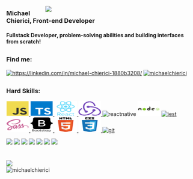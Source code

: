<img align="right" src="https://user-images.githubusercontent.com/78627567/168427335-c142e66d-f7d3-43a8-9d24-8858ef890723.svg" width="400"  > </img>
<h3 align="left">Michael Chierici, Front-end Developer</h3> 
<h4 align="left">Fullstack Developer, problem-solving abilities and building interfaces from scratch! </h4>

##
<h3 align="left">Find me:</h3>

<p align="left">
<a href="https://linkedin.com/in/michael-chierici-1880b3208/" target="blank"><img align="center" src="https://raw.githubusercontent.com/rahuldkjain/github-profile-readme-generator/master/src/images/icons/Social/linked-in-alt.svg" alt="https://linkedin.com/in/michael-chierici-1880b3208/" height="30" width="40" /></a>
<a href="https://instagram.com/michaelchierici" target="blank"><img align="center" src="https://raw.githubusercontent.com/rahuldkjain/github-profile-readme-generator/master/src/images/icons/Social/instagram.svg" alt="michaelchierici" height="30" width="40" /></a>

 ##
<h3 align="left">Hard Skills:</h3>
<a href="https://developer.mozilla.org/en-US/docs/Web/JavaScript" target="_blank" rel="noreferrer"> <img src="https://raw.githubusercontent.com/devicons/devicon/master/icons/javascript/javascript-original.svg" alt="javascript" width="60"" height="40"/> <a href="https://www.typescriptlang.org/" target="_blank" rel="noreferrer"> <img src="https://raw.githubusercontent.com/devicons/devicon/master/icons/typescript/typescript-original.svg" alt="typescript" width="60" height="40"/> </a> 
<a href="https://reactjs.org/" target="_blank" rel="noreferrer"> <img src="https://raw.githubusercontent.com/devicons/devicon/master/icons/react/react-original-wordmark.svg" alt="react" width="60" height="40"/> </a>  
<a href="https://redux.js.org" target="_blank" rel="noreferrer"> <img src="https://raw.githubusercontent.com/devicons/devicon/master/icons/redux/redux-original.svg" alt="redux" width="60"height="40"/> </a>
<span> <img src="https://reactnative.dev/img/header_logo.svg" alt="reactnative" width="35" height="35"/>
</span>
<span>
<img src="https://raw.githubusercontent.com/devicons/devicon/master/icons/nodejs/nodejs-original-wordmark.svg" alt="nodejs" width="60" height="40"/>
</span>
<a href="https://jestjs.io" target="_blank" rel="noreferrer"> <img src="https://www.vectorlogo.zone/logos/jestjsio/jestjsio-icon.svg" alt="jest" width="40" height="30"/> </a>
<a href="https://sass-lang.com" target="_blank" rel="noreferrer"> <img src="https://raw.githubusercontent.com/devicons/devicon/master/icons/sass/sass-original.svg" alt="sass" width="60" height="40"/> </a> <a href="https://getbootstrap.com" target="_blank" rel="noreferrer"> <img src="https://raw.githubusercontent.com/devicons/devicon/master/icons/bootstrap/bootstrap-plain-wordmark.svg" alt="bootstrap" width="60" height="40"/> </a>  <a href="https://www.w3.org/html/" target="_blank" rel="noreferrer"> <img src="https://raw.githubusercontent.com/devicons/devicon/master/icons/html5/html5-original-wordmark.svg" alt="html5" width="60" height="40"/> </a>  </a> <a href="https://www.w3schools.com/css/" target="_blank" rel="noreferrer"> <img src="https://raw.githubusercontent.com/devicons/devicon/master/icons/css3/css3-original-wordmark.svg" alt="css3" width="60"height="40"/> </a> <a href="https://git-scm.com/" target="_blank" rel="noreferrer"> <img src="https://www.vectorlogo.zone/logos/git-scm/git-scm-icon.svg" alt="git" width="40" height="30"/> </a> <a  href="https://www.postgresql.org" target="_blank" rel="noreferrer"> </p>
<a href="https://user-images.githubusercontent.com/78627567/168427335-c142e66d-f7d3-43a8-9d24-8858ef890723.svg" target="_blank" rel="noreferrer"> </a>


 <div> 
<img src="https://img.shields.io/badge/styledcomponents-DB7093.svg?style=for-the-badge&logo=styled-components&logoColor=white" />
<img src="https://img.shields.io/badge/ReduxSaga-999999.svg?style=for-the-badge&logo=Redux-Saga&logoColor=white" />
<img src="https://img.shields.io/badge/Insomnia-4000BF.svg?style=for-the-badge&logo=Insomnia&logoColor=white" />
<img src="https://img.shields.io/badge/Expo-000020.svg?style=for-the-badge&logo=Expo&logoColor=white" />
<img src="https://img.shields.io/badge/MUI-007FFF.svg?style=for-the-badge&logo=MUI&logoColor=white" />
<img src="https://img.shields.io/badge/Yarn-2C8EBB.svg?style=for-the-badge&logo=Yarn&logoColor=white" />
<img src="https://img.shields.io/badge/npm-CB3837.svg?style=for-the-badge&logo=npm&logoColor=white" />
</div>


#

  <p >&nbsp; <img  align="left" src="https://github-readme-stats.vercel.app/api?username=michaelchierici&theme=algolia" width="380" > </img>
 <img align="left" src="https://github-readme-streak-stats.herokuapp.com/?user=michaelchierici&theme=algolia" alt="michaelchierici" width="380" /></p>
  
  
  




<!---
michaelchierici/michaelchierici is a ✨ special ✨ repository because its `README.md` (this file) appears on your GitHub profile.
You can click the Preview link to take a look at your changes.
--->
